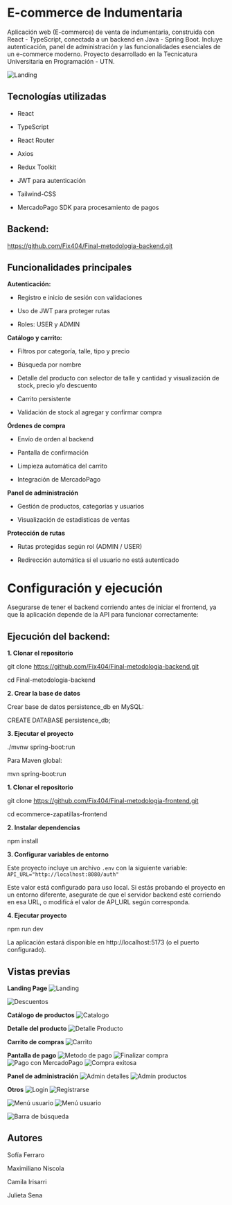 # E-commerce de Indumentaria
 Aplicación web (E-commerce) de venta de indumentaria, construida con React - TypeScript, conectada a un backend en Java - Spring Boot. Incluye autenticación, panel de administración y las funcionalidades esenciales de un e-commerce moderno.
Proyecto desarrollado en la Tecnicatura Universitaria en Programación - UTN.

![Landing](./assets/FullLanding.png)

## Tecnologías utilizadas
- React

- TypeScript

- React Router

- Axios

- Redux Toolkit

- JWT para autenticación

- Tailwind-CSS

- MercadoPago SDK para procesamiento de pagos

## Backend:
https://github.com/Fix404/Final-metodologia-backend.git

## Funcionalidades principales
**Autenticación:**
- Registro e inicio de sesión con validaciones

- Uso de JWT para proteger rutas

- Roles: USER y ADMIN

**Catálogo y carrito:**
- Filtros por categoría, talle, tipo y precio

- Búsqueda por nombre

- Detalle del producto con selector de talle y cantidad y visualización de stock, precio y/o descuento 

- Carrito persistente 

- Validación de stock al agregar y confirmar compra

**Órdenes de compra**
- Envío de orden al backend

- Pantalla de confirmación

- Limpieza automática del carrito

- Integración de MercadoPago

**Panel de administración**
- Gestión de productos, categorías y usuarios

- Visualización de estadísticas de ventas

**Protección de rutas**
- Rutas protegidas según rol (ADMIN / USER)

- Redirección automática si el usuario no está autenticado

# Configuración y ejecución

Asegurarse de tener el backend corriendo antes de iniciar el frontend, ya que la aplicación depende de la API para funcionar correctamente:

## Ejecución del backend:

**1. Clonar el repositorio**

git clone https://github.com/Fix404/Final-metodologia-backend.git

cd Final-metodologia-backend

**2. Crear la base de datos**

Crear base de datos persistence_db en MySQL:

CREATE DATABASE persistence_db;

**3. Ejecutar el proyecto**

./mvnw spring-boot:run

Para Maven global:

mvn spring-boot:run

**1. Clonar el repositorio**

git clone https://github.com/Fix404/Final-metodologia-frontend.git

cd ecommerce-zapatillas-frontend

**2. Instalar dependencias**

npm install

**3. Configurar variables de entorno**

Este proyecto incluye un archivo `.env` con la siguiente variable: `API_URL="http://localhost:8080/auth"` 

Este valor está configurado para uso local. Si estás probando el proyecto en un entorno diferente, asegurate de que el servidor backend esté corriendo en esa URL, o modificá el valor de API_URL según corresponda.

**4. Ejecutar proyecto**

npm run dev

La aplicación estará disponible en http://localhost:5173 (o el puerto configurado).

## Vistas previas
**Landing Page**
![Landing](./assets/Landing.png)

![Descuentos](./assets/Descuentos.png)


**Catálogo de productos**
![Catalogo](./assets/Gallery.png)


**Detalle del producto**
![Detalle Producto](./assets/DetalleProducto.png)


**Carrito de compras**
![Carrito](./assets/Carrito.png)


**Pantalla de pago**
![Metodo de pago](./assets/MetodoPagoMP.png)
![Finalizar compra](./assets/FinalizarCompra.png)
![Pago con MercadoPago](./assets/PagoConMP.png)
![Compra exitosa](./assets/CompaExitosa.png)


**Panel de administración**
![Admin detalles](./assets/AdminDetalles.png)
![Admin productos](./assets/AdminProductos.png)

**Otros**
![Login](./assets/Login.png)
![Registrarse](./assets/Registrarse.png)

![Menú usuario](./assets/User2.png)
![Menú usuario](./assets/User.png)

![Barra de búsqueda](./assets/SearchBar.png)

## Autores
Sofía Ferraro

Maximiliano Niscola

Camila Irisarri

Julieta Sena

